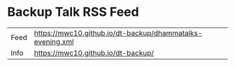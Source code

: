 # Backup Talk RSS Feed

|      |     |
|------|-----|
| Feed | https://mwc10.github.io/dt-backup/dhammatalks-evening.xml |
| Info | https://mwc10.github.io/dt-backup/ |
